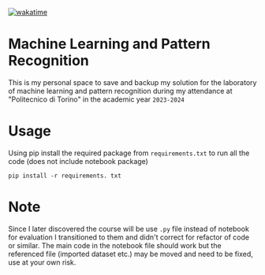 [![wakatime](https://wakatime.com/badge/user/cc1d63f7-8788-4064-887b-bd78a68b87f2/project/018e46fd-3282-41d4-850e-73f8dc354134.svg?style=for-the-badge)](https://wakatime.com/badge/user/cc1d63f7-8788-4064-887b-bd78a68b87f2/project/018e46fd-3282-41d4-850e-73f8dc354134)
# Machine Learning and Pattern Recognition


This is my personal space to save and backup my solution for the laboratory of machine learning and pattern recognition 
during my attendance at "Politecnico di Torino" in the academic year `2023-2024`

# Usage
Using pip install the required package from `requirements.txt` to run all the code (does not include notebook package)

`pip install -r requirements. txt`

# Note
Since I later discovered the course will be use `.py` file instead of notebook for evaluation I transitioned to them and didn't correct
for refactor of code or similar. 
The main code in the notebook file should work but the referenced file (imported dataset etc.) may be moved and need to be fixed, use at your own risk.
